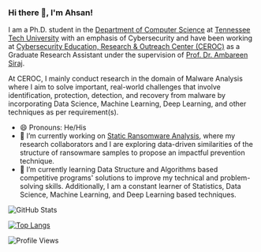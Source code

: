 ### Hi there 👋, I'm Ahsan!

I am a Ph.D. student in the [Department of Computer Science](https://www.tntech.edu/engineering/programs/csc/index.php) at [Tennessee Tech University](https://www.tntech.edu/) with an emphasis of Cybersecurity and have been working at [Cybersecurity Education, Research & Outreach Center (CEROC)](https://www.tntech.edu/ceroc/) as a Graduate Research Assistant under the supervision of [Prof. Dr. Ambareen Siraj](https://www.linkedin.com/in/ambareensiraj/).

At CEROC, I mainly conduct research in the domain of Malware Analysis where I aim to solve important, real-world challenges that involve identification, protection, detection, and recovery from malware by incorporating Data Science, Machine Learning, Deep Learning, and other techniques as per requirement(s).

- 😄 Pronouns: He/His
- 🔭 I’m currently working on [Static Ransomware Analysis](https://github.com/AhsanAyub/static_ransomware_analysis), where my research collaborators and I are exploring data-driven similarities of the structure of ransowmare samples to propose an impactful prevention technique.
- 🌱 I’m currently learning Data Structure and Algorithms based competitive programs' solutions to improve my technical and problem-solving skills. Additionally, I am a constant learner of Statistics, Data Science, Machine Learning, and Deep Learning based techniques.

![GitHub Stats](https://github-readme-stats.vercel.app/api?username=AhsanAyub&show_icons=true&theme=radical)  

[![Top Langs](https://github-readme-stats.vercel.app/api/top-langs/?username=AhsanAyub&layout=compact&hide=JupiterNotebook)](https://github.com/AhsanAyub/github-readme-stats)

![Profile Views](https://gpvc.arturio.dev/AhsanAyub)

<!--
**AhsanAyub/AhsanAyub** is a ✨ _special_ ✨ repository because its `README.md` (this file) appears on your GitHub profile.

Here are some ideas to get you started:

- 🔭 I’m currently working on ...
- 🌱 I’m currently learning ...
- 👯 I’m looking to collaborate on ...
- 🤔 I’m looking for help with ...
- 💬 Ask me about ...
- 📫 How to reach me: ...
- 😄 Pronouns: ...
- ⚡ Fun fact: ...
-->
